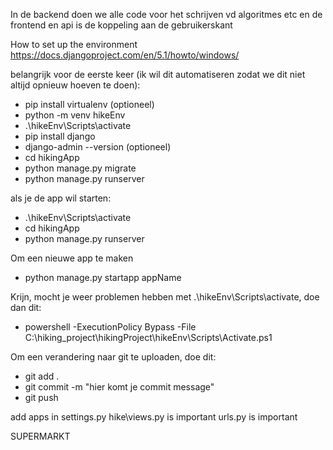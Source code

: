 In de backend doen we alle code voor het schrijven vd algoritmes etc en de frontend en api is de koppeling aan de gebruikerskant

How to set up the environment
https://docs.djangoproject.com/en/5.1/howto/windows/



belangrijk voor de eerste keer (ik wil dit automatiseren zodat we dit niet altijd opnieuw hoeven te doen):
- pip install virtualenv (optioneel)
- python -m venv hikeEnv
- .\hikeEnv\Scripts\activate
- pip install django
- django-admin --version (optioneel)
- cd hikingApp
- python manage.py migrate
- python manage.py runserver   


als je de app wil starten:
- .\hikeEnv\Scripts\activate
- cd hikingApp
- python manage.py runserver



Om een nieuwe app te maken
- python manage.py startapp appName

Krijn, mocht je weer problemen hebben met .\hikeEnv\Scripts\activate, doe dan dit:
- powershell -ExecutionPolicy Bypass -File C:\hiking_project\hikingProject\hikeEnv\Scripts\Activate.ps1


Om een verandering naar git te uploaden, doe dit:
- git add .
- git commit -m "hier komt je commit message"
- git push



add apps in settings.py
hike\views.py is important
urls.py is important


SUPERMARKT